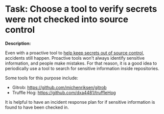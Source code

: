 # Task: Choose a tool to verify secrets were not checked into source control
**Description:**

Even with a proactive tool to [help keep secrets out of source control](secrets-source_control.md),
accidents still happen. Proactive tools won't always identify sensitive
information, and people make mistakes. For that reason, it is a good idea to
periodically use a tool to search for sensitive information inside repositories.

Some tools for this purpose include:

* Gitrob: https://github.com/michenriksen/gitrob
* Truffle Hog: https://github.com/dxa4481/truffleHog

It is helpful to have an incident response plan for if sensitive information is
found to have been checked in.
